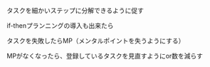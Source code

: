 タスクを細かいステップに分解できるように促す

if-thenプランニングの導入も出来たら

タスクを失敗したらMP（メンタルポイントを失うようにする）

MPがなくなったら、登録しているタスクを見直すようにor数を減らす
